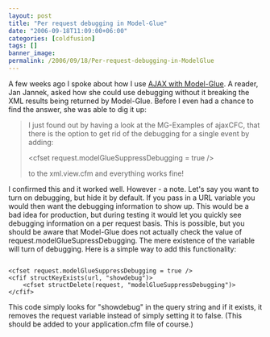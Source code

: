 ```yaml
---
layout: post
title: "Per request debugging in Model-Glue"
date: "2006-09-18T11:09:00+06:00"
categories: [coldfusion]
tags: []
banner_image: 
permalink: /2006/09/18/Per-request-debugging-in-ModelGlue
---
```


A few weeks ago I spoke about how I use <a href="http://ray.camdenfamily.com/index.cfm/2006/8/22/Using-AJAX-with-ModelGlue">AJAX with Model-Glue</a>. A reader, Jan Jannek, asked how she could use debugging without it breaking the XML results being returned by Model-Glue. Before I even had a chance to find the answer, she was able to dig it up:

<blockquote>
I just found out by having a look at the MG-Examples of ajaxCFC, that there is the option to get rid of the debugging for a single event by adding:

&lt;cfset request.modelGlueSuppressDebugging = true /&gt;

to the xml.view.cfm and everything works fine!
</blockquote>

I confirmed this and it worked well. However - a note. Let's say you want to turn on debugging, but hide it by default. If you pass in a URL variable you would then want the debugging information to show up. This would be a bad idea for production, but during testing it would let you quickly see debugging information on a per request basis. This is possible, but you should be aware that Model-Glue does not actually check the value of request.modelGlueSupressDebugging. The mere existence of the variable will turn of debugging. Here is a simple way to add this functionality:

<code>
&lt;cfset request.modelGlueSuppressDebugging = true /&gt;
&lt;cfif structKeyExists(url, "showdebug")&gt;
	&lt;cfset structDelete(request, "modelGlueSuppressDebugging")&gt;
&lt;/cfif&gt;
</code>

This code simply looks for "showdebug" in the query string and if it exists, it removes the request variable instead of simply setting it to false. (This should be added to your application.cfm file of course.)